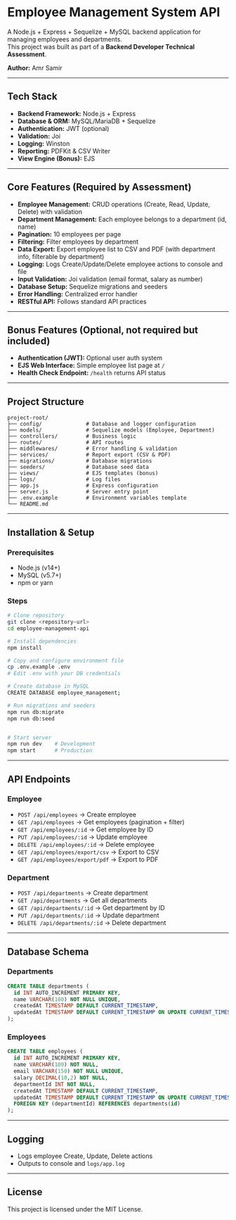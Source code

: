 # Employee Management System API

A Node.js + Express + Sequelize + MySQL backend application for managing employees and departments.  
This project was built as part of a **Backend Developer Technical Assessment**.

**Author:** Amr Samir

---

## Tech Stack
- **Backend Framework:** Node.js + Express
- **Database & ORM:** MySQL/MariaDB + Sequelize
- **Authentication:** JWT (optional)
- **Validation:** Joi
- **Logging:** Winston
- **Reporting:** PDFKit & CSV Writer
- **View Engine (Bonus):** EJS

---

## Core Features (Required by Assessment)
- **Employee Management:** CRUD operations (Create, Read, Update, Delete) with validation
- **Department Management:** Each employee belongs to a department (id, name)
- **Pagination:** 10 employees per page
- **Filtering:** Filter employees by department
- **Data Export:** Export employee list to CSV and PDF (with department info, filterable by department)
- **Logging:** Logs Create/Update/Delete employee actions to console and file
- **Input Validation:** Joi validation (email format, salary as number)
- **Database Setup:** Sequelize migrations and seeders
- **Error Handling:** Centralized error handler
- **RESTful API:** Follows standard API practices

---

## Bonus Features (Optional, not required but included)
- **Authentication (JWT):** Optional user auth system
- **EJS Web Interface:** Simple employee list page at `/`
- **Health Check Endpoint:** `/health` returns API status

---

## Project Structure
```
project-root/
├── config/              # Database and logger configuration
├── models/              # Sequelize models (Employee, Department)
├── controllers/         # Business logic
├── routes/              # API routes
├── middlewares/         # Error handling & validation
├── services/            # Report export (CSV & PDF)
├── migrations/          # Database migrations
├── seeders/             # Database seed data
├── views/               # EJS templates (bonus)
├── logs/                # Log files
├── app.js               # Express configuration
├── server.js            # Server entry point
├── .env.example         # Environment variables template
└── README.md
```

---

## Installation & Setup

### Prerequisites
- Node.js (v14+)
- MySQL (v5.7+)
- npm or yarn

### Steps
```bash
# Clone repository
git clone <repository-url>
cd employee-management-api

# Install dependencies
npm install

# Copy and configure environment file
cp .env.example .env
# Edit .env with your DB credentials

# Create database in MySQL
CREATE DATABASE employee_management;

# Run migrations and seeders
npm run db:migrate
npm run db:seed


# Start server
npm run dev    # Development
npm start      # Production
```

---

## API Endpoints

### Employee
- `POST /api/employees` → Create employee  
- `GET /api/employees` → Get employees (pagination + filter)  
- `GET /api/employees/:id` → Get employee by ID  
- `PUT /api/employees/:id` → Update employee  
- `DELETE /api/employees/:id` → Delete employee  
- `GET /api/employees/export/csv` → Export to CSV  
- `GET /api/employees/export/pdf` → Export to PDF  

### Department
- `POST /api/departments` → Create department  
- `GET /api/departments` → Get all departments  
- `GET /api/departments/:id` → Get department by ID  
- `PUT /api/departments/:id` → Update department  
- `DELETE /api/departments/:id` → Delete department  

---

## Database Schema

### Departments
```sql
CREATE TABLE departments (
  id INT AUTO_INCREMENT PRIMARY KEY,
  name VARCHAR(100) NOT NULL UNIQUE,
  createdAt TIMESTAMP DEFAULT CURRENT_TIMESTAMP,
  updatedAt TIMESTAMP DEFAULT CURRENT_TIMESTAMP ON UPDATE CURRENT_TIMESTAMP
);
```

### Employees
```sql
CREATE TABLE employees (
  id INT AUTO_INCREMENT PRIMARY KEY,
  name VARCHAR(100) NOT NULL,
  email VARCHAR(150) NOT NULL UNIQUE,
  salary DECIMAL(10,2) NOT NULL,
  departmentId INT NOT NULL,
  createdAt TIMESTAMP DEFAULT CURRENT_TIMESTAMP,
  updatedAt TIMESTAMP DEFAULT CURRENT_TIMESTAMP ON UPDATE CURRENT_TIMESTAMP,
  FOREIGN KEY (departmentId) REFERENCES departments(id)
);
```

---

## Logging
- Logs employee Create, Update, Delete actions
- Outputs to console and `logs/app.log`

---
## License
This project is licensed under the MIT License.
